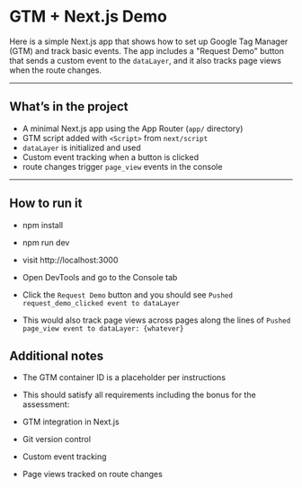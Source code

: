 # GTM + Next.js Demo

Here is a simple Next.js app that shows how to set up Google Tag Manager (GTM) and track basic events. The app includes a "Request Demo" button that sends a custom event to the `dataLayer`, and it also tracks page views when the route changes.

---

## What’s in the project

- A minimal Next.js app using the App Router (`app/` directory)
- GTM script added with `<Script>` from `next/script`
- `dataLayer` is initialized and used
- Custom event tracking when a button is clicked
- route changes trigger `page_view` events in the console

---

## How to run it

- npm install
- npm run dev
- visit http://localhost:3000

- Open DevTools and go to the Console tab
- Click the `Request Demo` button and you should see `Pushed request_demo_clicked event to dataLayer`
- This would also track page views across pages along the lines of `Pushed page_view event to dataLayer: {whatever}`

## Additional notes

- The GTM container ID is a placeholder per instructions

- This should satisfy all requirements including the bonus for the assessment:

- GTM integration in Next.js
- Git version control
- Custom event tracking
- Page views tracked on route changes
